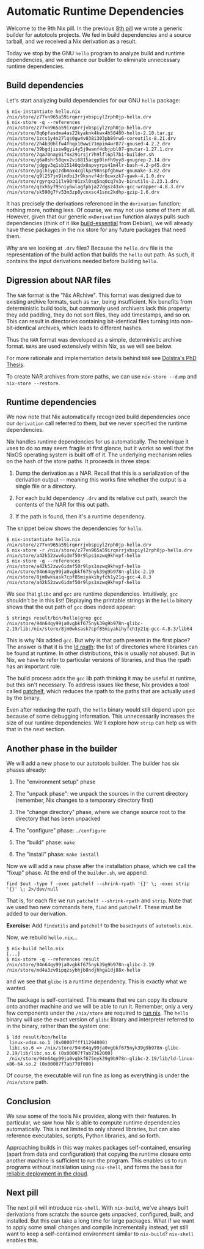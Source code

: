 # Automatic Runtime Dependencies

Welcome to the 9th Nix pill. In the previous [8th pill](08-generic-builders.md) we wrote a generic builder for autotools projects. We fed in build dependencies and a source tarball, and we received a Nix derivation as a result.

Today we stop by the GNU `hello` program to analyze build and runtime dependencies, and we enhance our builder to eliminate unnecessary runtime dependencies.

## Build dependencies

Let's start analyzing build dependencies for our GNU `hello` package:

    $ nix-instantiate hello.nix
    /nix/store/z77vn965a59irqnrrjvbspiyl2rph0jp-hello.drv
    $ nix-store -q --references /nix/store/z77vn965a59irqnrrjvbspiyl2rph0jp-hello.drv
    /nix/store/0q6pfasdma4as22kyaknk4kwx4h58480-hello-2.10.tar.gz
    /nix/store/1zcs1y4n27lqs0gw4v038i303pb89rw6-coreutils-8.21.drv
    /nix/store/2h4b30hlfw4fhqx10wwi71mpim4wr877-gnused-4.2.2.drv
    /nix/store/39bgdjissw9gyi4y5j9wanf4dbjpbl07-gnutar-1.27.1.drv
    /nix/store/7qa70nay0if4x291rsjr7h9lfl6pl7b1-builder.sh
    /nix/store/g6a0shr58qvx2vi6815acgp9lnfh9yy8-gnugrep-2.14.drv
    /nix/store/jdggv3q1sb15140qdx0apvyrps41m4lr-bash-4.2-p45.drv
    /nix/store/pglhiyp1zdbmax4cglkpz98nspfgbnwr-gnumake-3.82.drv
    /nix/store/q9l257jn9lndbi3r9ksnvf4dr8cwxzk7-gawk-4.1.0.drv
    /nix/store/rgyrqxz1ilv90r01zxl0sq5nq0cq7v3v-binutils-2.23.1.drv
    /nix/store/qzxhby795niy6wlagfpbja27dgsz43xk-gcc-wrapper-4.8.3.drv
    /nix/store/sk590g7fv53m3zp0ycnxsc41snc2kdhp-gzip-1.6.drv

It has precisely the derivations referenced in the `derivation` function; nothing more, nothing less. Of course, we may not use some of them at all. However, given that our generic `mkDerivation` function always pulls such dependencies (think of it like [build-essential](https://packages.debian.org/unstable/build-essential) from Debian), we will already have these packages in the nix store for any future packages that need them.

Why are we looking at `.drv` files? Because the `hello.drv` file is the representation of the build action that builds the `hello` out path. As such, it contains the input derivations needed before building `hello`.

## Digression about NAR files

The `NAR` format is the \"Nix ARchive\". This format was designed due to existing archive formats, such as `tar`, being insufficient. Nix benefits from deterministic build tools, but commonly used archivers lack this property: they add padding, they do not sort files, they add timestamps, and so on. This can result in directories containing bit-identical files turning into non-bit-identical archives, which leads to different hashes.

Thus the `NAR` format was developed as a simple, deterministic archive format. `NAR`s are used extensively within Nix, as we will see below.

For more rationale and implementation details behind `NAR` see [Dolstra's PhD Thesis](http://nixos.org/~eelco/pubs/phd-thesis.pdf).

To create NAR archives from store paths, we can use `nix-store --dump` and `nix-store --restore`.

## Runtime dependencies

We now note that Nix automatically recognized build dependencies once our `derivation` call referred to them, but we never specified the runtime dependencies.

Nix handles runtime dependencies for us automatically. The technique it uses to do so may seem fragile at first glance, but it works so well that the NixOS operating system is built off of it. The underlying mechanism relies on the hash of the store paths. It proceeds in three steps:

1.  Dump the derivation as a NAR. Recall that this is a serialization of the derivation output \-- meaning this works fine whether the output is a single file or a directory.

2.  For each build dependency `.drv` and its relative out path, search the contents of the NAR for this out path.

3.  If the path is found, then it's a runtime dependency.

The snippet below shows the dependencies for `hello`.

    $ nix-instantiate hello.nix
    /nix/store/z77vn965a59irqnrrjvbspiyl2rph0jp-hello.drv
    $ nix-store -r /nix/store/z77vn965a59irqnrrjvbspiyl2rph0jp-hello.drv
    /nix/store/a42k52zwv6idmf50r9lps1nzwq9khvpf-hello
    $ nix-store -q --references /nix/store/a42k52zwv6idmf50r9lps1nzwq9khvpf-hello
    /nix/store/94n64qy99ja0vgbkf675nyk39g9b978n-glibc-2.19
    /nix/store/8jm0wksask7cpf85miyakihyfch1y21q-gcc-4.8.3
    /nix/store/a42k52zwv6idmf50r9lps1nzwq9khvpf-hello

We see that `glibc` and `gcc` are runtime dependencies. Intuitively, `gcc` shouldn't be in this list! Displaying the printable strings in the `hello` binary shows that the out path of `gcc` does indeed appear:

    $ strings result/bin/hello|grep gcc
    /nix/store/94n64qy99ja0vgbkf675nyk39g9b978n-glibc-2.19/lib:/nix/store/8jm0wksask7cpf85miyakihyfch1y21q-gcc-4.8.3/lib64

This is why Nix added `gcc`. But why is that path present in the first place? The answer is that it is the [ld rpath](http://en.wikipedia.org/wiki/Rpath): the list of directories where libraries can be found at runtime. In other distributions, this is usually not abused. But in Nix, we have to refer to particular versions of libraries, and thus the rpath has an important role.

The build process adds the `gcc` lib path thinking it may be useful at runtime, but this isn't necessary. To address issues like these, Nix provides a tool called [patchelf](https://nixos.org/patchelf.html), which reduces the rpath to the paths that are actually used by the binary.

Even after reducing the rpath, the `hello` binary would still depend upon `gcc` because of some debugging information. This unnecessarily increases the size of our runtime dependencies. We'll explore how `strip` can help us with that in the next section.

## Another phase in the builder

We will add a new phase to our autotools builder. The builder has six phases already:

1.  The \"environment setup\" phase

2.  The \"unpack phase\": we unpack the sources in the current directory (remember, Nix changes to a temporary directory first)

3.  The \"change directory\" phase, where we change source root to the directory that has been unpacked

4.  The \"configure\" phase: `./configure`

5.  The \"build\" phase: `make`

6.  The \"install\" phase: `make install`

Now we will add a new phase after the installation phase, which we call the \"fixup\" phase. At the end of the `builder.sh`, we append:

    find $out -type f -exec patchelf --shrink-rpath '{}' \; -exec strip '{}' \; 2>/dev/null

That is, for each file we run `patchelf --shrink-rpath` and `strip`. Note that we used two new commands here, `find` and `patchelf`. These must be added to our derivation.

**Exercise:** Add `findutils` and `patchelf` to the `baseInputs` of `autotools.nix`.

Now, we rebuild `hello.nix`\...

    $ nix-build hello.nix
    [...]
    $ nix-store -q --references result
    /nix/store/94n64qy99ja0vgbkf675nyk39g9b978n-glibc-2.19
    /nix/store/md4a3zv0ipqzsybhjb8ndjhhga1dj88x-hello

and we see that `glibc` is a runtime dependency. This is exactly what we wanted.

The package is self-contained. This means that we can copy its closure onto another machine and we will be able to run it. Remember, only a very few components under the `/nix/store` are required to [run nix](02-install-on-your-running.md). The `hello` binary will use the exact version of `glibc` library and interpreter referred to in the binary, rather than the system one:

    $ ldd result/bin/hello
     linux-vdso.so.1 (0x00007fff11294000)
     libc.so.6 => /nix/store/94n64qy99ja0vgbkf675nyk39g9b978n-glibc-2.19/lib/libc.so.6 (0x00007f7ab7362000)
     /nix/store/94n64qy99ja0vgbkf675nyk39g9b978n-glibc-2.19/lib/ld-linux-x86-64.so.2 (0x00007f7ab770f000)

Of course, the executable will run fine as long as everything is under the `/nix/store` path.

## Conclusion

We saw some of the tools Nix provides, along with their features. In particular, we saw how Nix is able to compute runtime dependencies automatically. This is not limited to only shared libraries, but can also reference executables, scripts, Python libraries, and so forth.

Approaching builds in this way makes packages self-contained, ensuring (apart from data and configuration) that copying the runtime closure onto another machine is sufficient to run the program. This enables us to run programs without installation using `nix-shell`, and forms the basis for [reliable deployment in the cloud](https://nixos.org/manual/nix/stable/introduction.html).

## Next pill

The next pill will introduce `nix-shell`. With `nix-build`, we've always built derivations from scratch: the source gets unpacked, configured, built, and installed. But this can take a long time for large packages. What if we want to apply some small changes and compile incrementally instead, yet still want to keep a self-contained environment similar to `nix-build`? `nix-shell` enables this.
